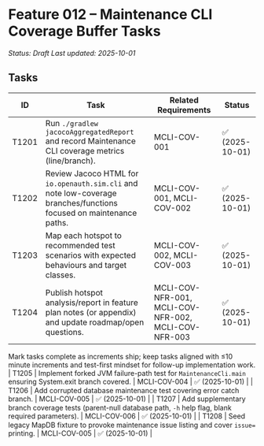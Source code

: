 # Feature 012 – Maintenance CLI Coverage Buffer Tasks

_Status: Draft_
_Last updated: 2025-10-01_

## Tasks
| ID | Task | Related Requirements | Status |
|----|------|----------------------|--------|
| T1201 | Run `./gradlew jacocoAggregatedReport` and record Maintenance CLI coverage metrics (line/branch). | MCLI-COV-001 | ✅ (2025-10-01) |
| T1202 | Review Jacoco HTML for `io.openauth.sim.cli` and note low-coverage branches/functions focused on maintenance paths. | MCLI-COV-001, MCLI-COV-002 | ✅ (2025-10-01) |
| T1203 | Map each hotspot to recommended test scenarios with expected behaviours and target classes. | MCLI-COV-002, MCLI-COV-003 | ✅ (2025-10-01) |
| T1204 | Publish hotspot analysis/report in feature plan notes (or appendix) and update roadmap/open questions. | MCLI-COV-NFR-001, MCLI-COV-NFR-002, MCLI-COV-NFR-003 | ✅ (2025-10-01) |

Mark tasks complete as increments ship; keep tasks aligned with ≤10 minute increments and test-first mindset for follow-up implementation work.
| T1205 | Implement forked JVM failure-path test for `MaintenanceCli.main` ensuring System.exit branch covered. | MCLI-COV-004 | ✅ (2025-10-01) |
| T1206 | Add corrupted database maintenance test covering error catch branch. | MCLI-COV-005 | ✅ (2025-10-01) |
| T1207 | Add supplementary branch coverage tests (parent-null database path, `-h` help flag, blank required parameters). | MCLI-COV-006 | ✅ (2025-10-01) |
| T1208 | Seed legacy MapDB fixture to provoke maintenance issue listing and cover `issue=` printing. | MCLI-COV-005 | ✅ (2025-10-01) |
